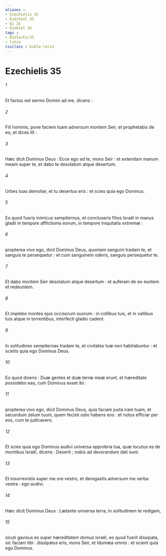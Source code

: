 ```yaml
---
aliases : 
- Ezechielis 35
- Ézéchiel 35
- Ez 35
- Ezekiel 35
tags : 
- Bible/Ez/35
- latin
cssclass : bible-latin
---
```


# Ezechielis 35

###### 1
Et factus est sermo Domini ad me, dicens :
###### 2
Fili hominis, pone faciem tuam adversum montem Seir, et prophetabis de eo, et dices illi :
###### 3
Hæc dicit Dominus Deus : Ecce ego ad te, mons Seir : et extendam manum meam super te, et dabo te desolatum atque desertum.
###### 4
Urbes tuas demoliar, et tu desertus eris : et scies quia ego Dominus.
###### 5
Eo quod fueris inimicus sempiternus, et concluseris filios Israël in manus gladii in tempore afflictionis eorum, in tempore iniquitatis extremæ :
###### 6
propterea vivo ego, dicit Dominus Deus, quoniam sanguini tradam te, et sanguis te persequetur : et cum sanguinem oderis, sanguis persequetur te.
###### 7
Et dabo montem Seir desolatum atque desertum : et auferam de eo euntem et redeuntem.
###### 8
Et implebo montes ejus occisorum suorum : in collibus tuis, et in vallibus tuis atque in torrentibus, interfecti gladio cadent.
###### 9
In solitudines sempiternas tradam te, et civitates tuæ non habitabuntur : et scietis quia ego Dominus Deus.
###### 10
Eo quod dixeris : Duæ gentes et duæ terræ meæ erunt, et hæreditate possidebo eas, cum Dominus esset ibi :
###### 11
propterea vivo ego, dicit Dominus Deus, quia faciam juxta iram tuam, et secundum zelum tuum, quem fecisti odio habens eos : et notus efficiar per eos, cum te judicavero.
###### 12
Et scies quia ego Dominus audivi universa opprobria tua, quæ locutus es de montibus Israël, dicens : Deserti ; nobis ad devorandum dati sunt.
###### 13
Et insurrexistis super me ore vestro, et derogastis adversum me verba vestra : ego audivi.
###### 14
Hæc dicit Dominus Deus : Lætante universa terra, in solitudinem te redigam,
###### 15
sicuti gavisus es super hæreditatem domus Israël, eo quod fuerit dissipata, sic faciam tibi : dissipatus eris, mons Seir, et Idumæa omnis : et scient quia ego Dominus.
